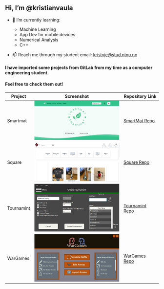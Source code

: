 ## Hi, I’m @kristianvaula
- 🌱 I’m currently learning: 
  - Machine Learning
  - App Dev for mobile devices 
  - Numerical Analysis
  - C++
    

- 📫 Reach me through my student email: kristvje@stud.ntnu.no

#### I have imported some projects from GitLab from my time as a computer engineering student.
#### Feel free to check them out! 

| Project     | Screenshot                                      | Repository Link                                    |
|-------------|-------------------------------------------------|----------------------------------------------------|
| Smartmat    | <img src="https://github.com/kristianvaula/SmartMat/blob/Main/screenshots/home.png" width="300"/>  | [SmartMat Repo](https://github.com/kristianvaula/SmartMat)  |
| Square      | <img src="https://github.com/kristianvaula/Square/blob/main/home.png" width="300"/>  | [Square Repo](https://github.com/kristianvaula/Square)  |
| Tournamint  | <img src="https://github.com/kristianvaula/Tournamint/blob/main/Create.png" width="300"/>  | [Tournamint Repo](https://github.com/kristianvaula/Tournamint)  |
| WarGames    | <img src="https://github.com/kristianvaula/WarGames/blob/master/home.png" width="300"/>  | [WarGames Repo](https://github.com/kristianvaula/WarGames)  |

